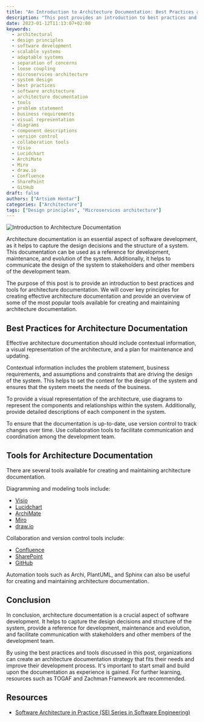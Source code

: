 ```yaml
---
title: "An Introduction to Architecture Documentation: Best Practices and Tools"
description: "This post provides an introduction to best practices and tools for architecture documentation."
date: 2023-01-12T11:13:07+02:00
keywords:
  - architectural 
  - design principles
  - software development
  - scalable systems
  - adaptable systems
  - separation of concerns
  - loose coupling
  - microservices architecture
  - system design
  - best practices
  - software architecture
  - architecture documentation
  - tools
  - problem statement
  - business requirements
  - visual representation
  - diagrams
  - component descriptions
  - version control
  - collaboration tools
  - Visio
  - Lucidchart
  - ArchiMate
  - Miro
  - draw.io
  - Confluence
  - SharePoint
  - GitHub
draft: false
authors: ["Artsiom Hontar"]
categories: ["Architecture"]
tags: ["Design principles", "Microservices architecture"]
---
```


![Introduction to Architecture Documentation](/posts/architectrue/architecture-documentation-best-practices-and-tools/banner.jpg)

Architecture documentation is an essential aspect of software development, as it helps to capture the design decisions and the structure of a system. This documentation can be used as a reference for development, maintenance, and evolution of the system. Additionally, it helps to communicate the design of the system to stakeholders and other members of the development team.

The purpose of this post is to provide an introduction to best practices and tools for architecture documentation. We will cover key principles for creating effective architecture documentation and provide an overview of some of the most popular tools available for creating and maintaining architecture documentation.

## Best Practices for Architecture Documentation

Effective architecture documentation should include contextual information, a visual representation of the architecture, and a plan for maintenance and updating.

Contextual information includes the problem statement, business requirements, and assumptions and constraints that are driving the design of the system. This helps to set the context for the design of the system and ensures that the system meets the needs of the business.

To provide a visual representation of the architecture, use diagrams to represent the components and relationships within the system. Additionally, provide detailed descriptions of each component in the system.

To ensure that the documentation is up-to-date, use version control to track changes over time. Use collaboration tools to facilitate communication and coordination among the development team.

## Tools for Architecture Documentation

There are several tools available for creating and maintaining architecture documentation.

Diagramming and modeling tools include:
- [Visio](https://www.microsoft.com/en-us/microsoft-365/visio/flowchart-software)
- [Lucidchart](https://www.lucidchart.com/)
- [ArchiMate](https://www.archimatetool.com/)
- [Miro](https://miro.com/)
- [draw.io](https://draw.io/)

Collaboration and version control tools include: 
- [Confluence](https://www.atlassian.com/software/confluence)
- [SharePoint](https://www.microsoft.com/en-ww/microsoft-365/sharepoint/collaboration)
- [GitHub](https://github.com/)

Automation tools such as Archi, PlantUML, and Sphinx can also be useful for creating and maintaining architecture documentation.

## Conclusion

In conclusion, architecture documentation is a crucial aspect of software development. It helps to capture the design decisions and structure of the system, provide a reference for development, maintenance and evolution, and facilitate communication with stakeholders and other members of the development team.

By using the best practices and tools discussed in this post, organizations can create an architecture documentation strategy that fits their needs and improve their development process. It's important to start small and build upon the documentation as experience is gained. For further learning, resources such as TOGAF and Zachman Framework are recommended.

## Resources
- [Software Architecture in Practice (SEI Series in Software Engineering)](https://amzn.to/3IHvCHO)
